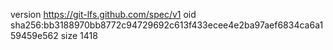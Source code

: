 version https://git-lfs.github.com/spec/v1
oid sha256:bb3188970bb8772c94729692c613f433ecee4e2ba97aef6834ca6a159459e562
size 1418
